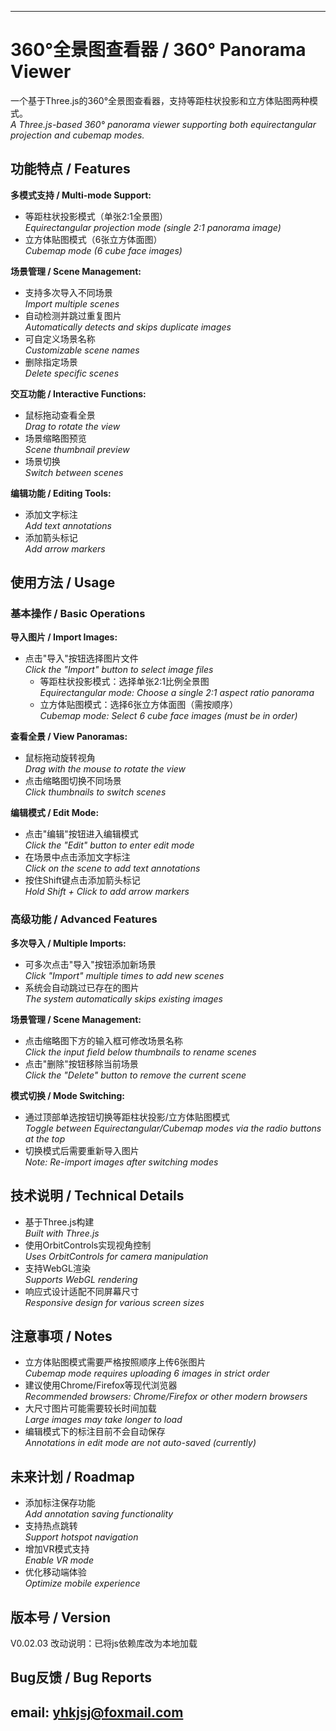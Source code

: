 
---
# 360°全景图查看器 / 360° Panorama Viewer  
一个基于Three.js的360°全景图查看器，支持等距柱状投影和立方体贴图两种模式。  
*A Three.js-based 360° panorama viewer supporting both equirectangular projection and cubemap modes.*

## 功能特点 / Features  
**多模式支持 / Multi-mode Support:**  
- 等距柱状投影模式（单张2:1全景图）  
  *Equirectangular projection mode (single 2:1 panorama image)*  
- 立方体贴图模式（6张立方体面图）  
  *Cubemap mode (6 cube face images)*  

**场景管理 / Scene Management:**  
- 支持多次导入不同场景  
  *Import multiple scenes*  
- 自动检测并跳过重复图片  
  *Automatically detects and skips duplicate images*  
- 可自定义场景名称  
  *Customizable scene names*  
- 删除指定场景  
  *Delete specific scenes*  

**交互功能 / Interactive Functions:**  
- 鼠标拖动查看全景  
  *Drag to rotate the view*  
- 场景缩略图预览  
  *Scene thumbnail preview*  
- 场景切换  
  *Switch between scenes*  

**编辑功能 / Editing Tools:**  
- 添加文字标注  
  *Add text annotations*  
- 添加箭头标记  
  *Add arrow markers*  

## 使用方法 / Usage  
### 基本操作 / Basic Operations  
**导入图片 / Import Images:**  
- 点击"导入"按钮选择图片文件  
  *Click the "Import" button to select image files*  
  - 等距柱状投影模式：选择单张2:1比例全景图  
    *Equirectangular mode: Choose a single 2:1 aspect ratio panorama*  
  - 立方体贴图模式：选择6张立方体面图（需按顺序）  
    *Cubemap mode: Select 6 cube face images (must be in order)*  

**查看全景 / View Panoramas:**  
- 鼠标拖动旋转视角  
  *Drag with the mouse to rotate the view*  
- 点击缩略图切换不同场景  
  *Click thumbnails to switch scenes*  

**编辑模式 / Edit Mode:**  
- 点击"编辑"按钮进入编辑模式  
  *Click the "Edit" button to enter edit mode*  
- 在场景中点击添加文字标注  
  *Click on the scene to add text annotations*  
- 按住Shift键点击添加箭头标记  
  *Hold Shift + Click to add arrow markers*  

### 高级功能 / Advanced Features  
**多次导入 / Multiple Imports:**  
- 可多次点击"导入"按钮添加新场景  
  *Click "Import" multiple times to add new scenes*  
- 系统会自动跳过已存在的图片  
  *The system automatically skips existing images*  

**场景管理 / Scene Management:**  
- 点击缩略图下方的输入框可修改场景名称  
  *Click the input field below thumbnails to rename scenes*  
- 点击"删除"按钮移除当前场景  
  *Click the "Delete" button to remove the current scene*  

**模式切换 / Mode Switching:**  
- 通过顶部单选按钮切换等距柱状投影/立方体贴图模式  
  *Toggle between Equirectangular/Cubemap modes via the radio buttons at the top*  
- 切换模式后需要重新导入图片  
  *Note: Re-import images after switching modes*  

## 技术说明 / Technical Details  
- 基于Three.js构建  
  *Built with Three.js*  
- 使用OrbitControls实现视角控制  
  *Uses OrbitControls for camera manipulation*  
- 支持WebGL渲染  
  *Supports WebGL rendering*  
- 响应式设计适配不同屏幕尺寸  
  *Responsive design for various screen sizes*  

## 注意事项 / Notes  
- 立方体贴图模式需要严格按照顺序上传6张图片  
  *Cubemap mode requires uploading 6 images in strict order*  
- 建议使用Chrome/Firefox等现代浏览器  
  *Recommended browsers: Chrome/Firefox or other modern browsers*  
- 大尺寸图片可能需要较长时间加载  
  *Large images may take longer to load*  
- 编辑模式下的标注目前不会自动保存  
  *Annotations in edit mode are not auto-saved (currently)*  

## 未来计划 / Roadmap  
- 添加标注保存功能  
  *Add annotation saving functionality*  
- 支持热点跳转  
  *Support hotspot navigation*  
- 增加VR模式支持  
  *Enable VR mode*  
- 优化移动端体验  
  *Optimize mobile experience*  

## 版本号 / Version  
V0.02.03
改动说明：已将js依赖库改为本地加载

## Bug反馈 / Bug Reports  
email: yhkjsj@foxmail.com  
---

